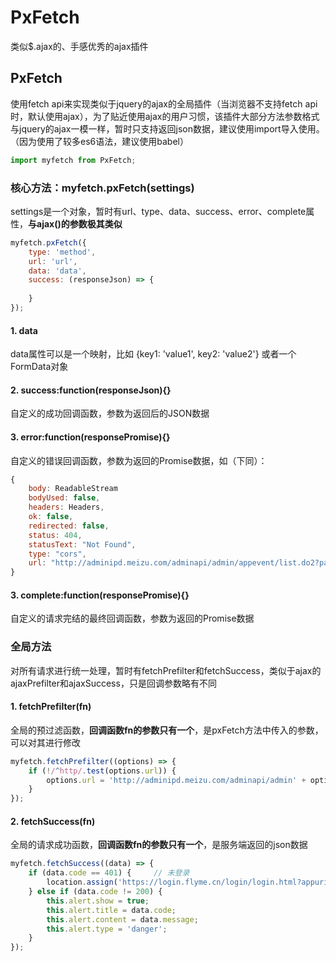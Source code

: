# PxFetch
类似$.ajax的、手感优秀的ajax插件


## PxFetch

使用fetch api来实现类似于jquery的ajax的全局插件（当浏览器不支持fetch api时，默认使用ajax），为了贴近使用ajax的用户习惯，该插件大部分方法参数格式与jquery的ajax一模一样，暂时只支持返回json数据，建议使用import导入使用。（因为使用了较多es6语法，建议使用babel）
```javascript
import myfetch from PxFetch;
```
### 核心方法：myfetch.pxFetch(settings)

settings是一个对象，暂时有url、type、data、success、error、complete属性，**与ajax()的参数极其类似**
```javascript
myfetch.pxFetch({
    type: 'method',
    url: 'url',
    data: 'data',
    success: (responseJson) => {
        
    }
});
```

#### 1. data

data属性可以是一个映射，比如 {key1: 'value1', key2: 'value2'} 或者一个FormData对象

#### 2. success:function(responseJson){}

自定义的成功回调函数，参数为返回后的JSON数据

#### 3. error:function(responsePromise){}

自定义的错误回调函数，参数为返回的Promise数据，如（下同）：
```javascript
{
    body: ReadableStream
    bodyUsed: false,
    headers: Headers,
    ok: false,
    redirected: false,
    status: 404,
    statusText: "Not Found",
    type: "cors",
    url: "http://adminipd.meizu.com/adminapi/admin/appevent/list.do2?page=1&size=100"
}
```

#### 3. complete:function(responsePromise){}

自定义的请求完结的最终回调函数，参数为返回的Promise数据

### 全局方法

对所有请求进行统一处理，暂时有fetchPrefilter和fetchSuccess，类似于ajax的ajaxPrefilter和ajaxSuccess，只是回调参数略有不同

#### 1. fetchPrefilter(fn)

全局的预过滤函数，**回调函数fn的参数只有一个**，是pxFetch方法中传入的参数，可以对其进行修改
```javascript
myfetch.fetchPrefilter((options) => {
    if (!/^http/.test(options.url)) {
        options.url = 'http://adminipd.meizu.com/adminapi/admin' + options.url;                    
    }   
});
```
#### 2. fetchSuccess(fn)

全局的请求成功函数，**回调函数fn的参数只有一个**，是服务端返回的json数据
```javascript
myfetch.fetchSuccess((data) => {
    if (data.code == 401) {     // 未登录
        location.assign('https://login.flyme.cn/login/login.html?appuri=http://adminipd.meizu.com/adminapi/loginout/login.do&useruri=' + location.href);
    } else if (data.code != 200) {
        this.alert.show = true;
        this.alert.title = data.code;
        this.alert.content = data.message;
        this.alert.type = 'danger';
    }   
});
```

